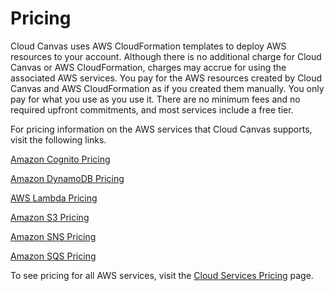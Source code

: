 # Pricing<a name="cloud-canvas-overview-pricing"></a>

Cloud Canvas uses AWS CloudFormation templates to deploy AWS resources to your account\. Although there is no additional charge for Cloud Canvas or AWS CloudFormation, charges may accrue for using the associated AWS services\. You pay for the AWS resources created by Cloud Canvas and AWS CloudFormation as if you created them manually\. You only pay for what you use as you use it\. There are no minimum fees and no required upfront commitments, and most services include a free tier\. 

For pricing information on the AWS services that Cloud Canvas supports, visit the following links\.

[Amazon Cognito Pricing](https://aws.amazon.com/cognito/pricing/)

[Amazon DynamoDB Pricing](https://aws.amazon.com/dynamodb/pricing/)

[AWS Lambda Pricing](https://aws.amazon.com/lambda/pricing/)

[Amazon S3 Pricing](https://aws.amazon.com/s3/pricing/)

[Amazon SNS Pricing](https://aws.amazon.com/sns/pricing/)

[Amazon SQS Pricing](https://aws.amazon.com/sqs/pricing/)

To see pricing for all AWS services, visit the [Cloud Services Pricing](https://aws.amazon.com/pricing/services/) page\.